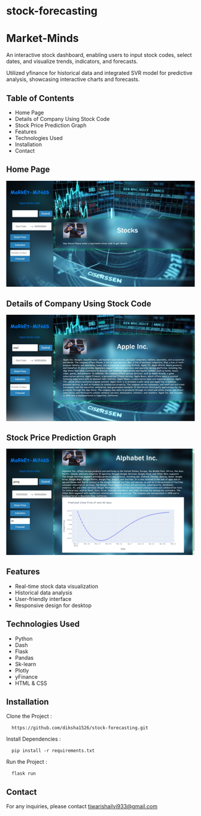 # stock-forecasting
# Market-Minds
An interactive stock dashboard, enabling users to input stock codes, select dates, and visualize trends, indicators, and forecasts.

Utilized yfinance for historical data and integrated SVR model for predictive analysis, showcasing interactive charts and forecasts.

## Table of Contents
- Home Page
- Details of Company Using Stock Code
- Stock Price Prediction Graph
- Features
- Technologies Used
- Installation
- Contact

## Home Page

![Logo](https://github.com/diksha1526/stock-forecasting/blob/main/Market-Minds-main/Market-Minds/assets/images/stodk-2.jpg)

## Details of Company Using Stock Code

![Logo](https://github.com/diksha1526/stock-forecasting/blob/main/Market-Minds-main/Market-Minds/assets/images/Stock.jpg)

## Stock Price Prediction Graph

![Logo](https://github.com/diksha1526/stock-forecasting/blob/main/Market-Minds-main/Market-Minds/assets/images/stock-3.jpg)

## Features
- Real-time stock data visualization
- Historical data analysis
- User-friendly interface
- Responsive design for desktop

## Technologies Used
- Python
- Dash
- Flask
- Pandas
- Sk-learn
- Plotly
- yFinance
- HTML & CSS

## Installation

Clone the Project :

```
  https://github.com/diksha1526/stock-forecasting.git
```

Install Dependencies :

```
  pip install -r requirements.txt
```

Run the Project :

```
  flask run
```

## Contact

For any inquiries, please contact tiwarishailvi933@gmail.com
